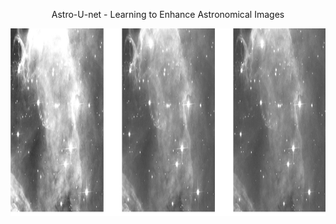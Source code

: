 <p align="center"> Astro-U-net - Learning to Enhance Astronomical Images </p>
<p align="center"><img src="img.png" height="300px"></p>

